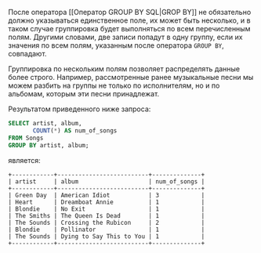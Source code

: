 После оператора [[Оператор GROUP BY SQL|GROP BY]] не обязательно должно указываться единственное поле, их может быть несколько, и в таком случае группировка будет выполняться по всем перечисленным полям. Другими словами, две записи попадут в одну группу, если их значения по всем полям, указанным после оператора `GROUP BY`, совпадают.

Группировка по нескольким полям позволяет распределять данные более строго. Например, рассмотренные ранее музыкальные песни мы можем разбить на группы не только по исполнителям, но и по альбомам, которым эти песни принадлежат.

Результатом приведенного ниже запроса:

```sql
SELECT artist, album,
       COUNT(*) AS num_of_songs
FROM Songs
GROUP BY artist, album;
```

является:

```no-highlight
+------------+--------------------------+--------------+
| artist     | album                    | num_of_songs |
+------------+--------------------------+--------------+
| Green Day  | American Idiot           | 3            |
| Heart      | Dreamboat Annie          | 1            |
| Blondie    | No Exit                  | 1            |
| The Smiths | The Queen Is Dead        | 1            |
| The Sounds | Crossing the Rubicon     | 2            |
| Blondie    | Pollinator               | 1            |
| The Sounds | Dying to Say This to You | 1            |
+------------+--------------------------+--------------+
```